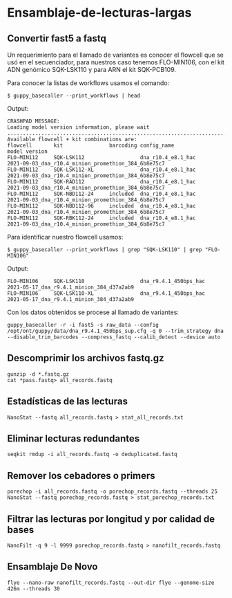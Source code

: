 # Ensamblaje-de-lecturas-largas

## Convertir fast5 a fastq

Un requerimiento para el llamado de variantes es conocer el flowcell que se usó en el secuenciador, para nuestros caso tenemos FLO-MIN106, con el kit ADN genómico SQK-LSK110 y para ARN el kit SQK-PCB109.

Para conocer la listas de workflows usamos el comando:

```
$ guppy_basecaller --print_workflows | head
```

Output:

```
CRASHPAD MESSAGE: 
Loading model version information, please wait ..............................................................................................................
Available flowcell + kit combinations are:
flowcell       kit               barcoding config_name                    model version
FLO-MIN112     SQK-LSK112                  dna_r10.4_e8.1_hac             2021-09-03_dna_r10.4_minion_promethion_384_6b8e75c7
FLO-MIN112     SQK-LSK112-XL               dna_r10.4_e8.1_hac             2021-09-03_dna_r10.4_minion_promethion_384_6b8e75c7
FLO-MIN112     SQK-RAD112                  dna_r10.4_e8.1_hac             2021-09-03_dna_r10.4_minion_promethion_384_6b8e75c7
FLO-MIN112     SQK-NBD112-24     included  dna_r10.4_e8.1_hac             2021-09-03_dna_r10.4_minion_promethion_384_6b8e75c7
FLO-MIN112     SQK-NBD112-96     included  dna_r10.4_e8.1_hac             2021-09-03_dna_r10.4_minion_promethion_384_6b8e75c7
FLO-MIN112     SQK-RBK112-24     included  dna_r10.4_e8.1_hac             2021-09-03_dna_r10.4_minion_promethion_384_6b8e75c7
```
Para identificar nuestro flowcell usamos:

```
$ guppy_basecaller --print_workflows | grep "SQK-LSK110" | grep "FLO-MIN106"
```

Output:

```
FLO-MIN106     SQK-LSK110                  dna_r9.4.1_450bps_hac          2021-05-17_dna_r9.4.1_minion_384_d37a2ab9
FLO-MIN106     SQK-LSK110-XL               dna_r9.4.1_450bps_hac          2021-05-17_dna_r9.4.1_minion_384_d37a2ab9
```
Con los datos obtenidos se procese al llamado de variantes:

```
guppy_basecaller -r -i fast5 -s raw_data --config /opt/ont/guppy/data/dna_r9.4.1_450bps_sup.cfg -q 0 --trim_strategy dna --disable_trim_barcodes --compress_fastq --calib_detect --device auto
```

## Descomprimir los archivos fastq.gz 

```
gunzip -d *.fastq.gz
cat *pass.fastq> all_records.fastq
```

## Estadísticas de las lecturas

```
NanoStat --fastq all_records.fastq > stat_all_records.txt
```

## Eliminar lecturas redundantes

```
seqkit rmdup -i all_records.fastq -o deduplicated.fastq
```

## Remover los cebadores o primers

```
porechop -i all_records.fastq -o porechop_records.fastq --threads 25
NanoStat --fastq porechop_records.fastq > stat_porechop_records.txt
```

## Filtrar las lecturas por longitud y por calidad de bases

```
NanoFilt -q 9 -l 9999 porechop_records.fastq > nanofilt_records.fastq
```

## Ensamblaje De Novo

```
flye --nano-raw nanofilt_records.fastq --out-dir flye --genome-size 426m --threads 30
```


